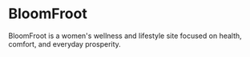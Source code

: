 # BloomFroot
BloomFroot is a women's wellness and lifestyle site focused on health, comfort, and everyday prosperity.
